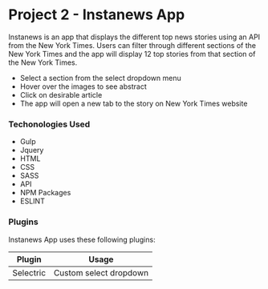 # Project 2 - Instanews App
Instanews is an app that displays the different top news stories using an API from the New York Times. Users can filter through different sections of the New York Times and the app will display 12 top stories from that section of the New York Times. 

  - Select  a section from the select dropdown menu
  - Hover over the images to see abstract
  - Click on desirable article
  - The app will open a new tab to the story on New York Times website

### Techonologies Used
- Gulp
- Jquery 
- HTML 
- CSS
- SASS
- API
- NPM Packages
- ESLINT

### Plugins
Instanews App uses these following plugins:

| Plugin | Usage |
| ------ | ------ |
| Selectric | Custom select dropdown |
